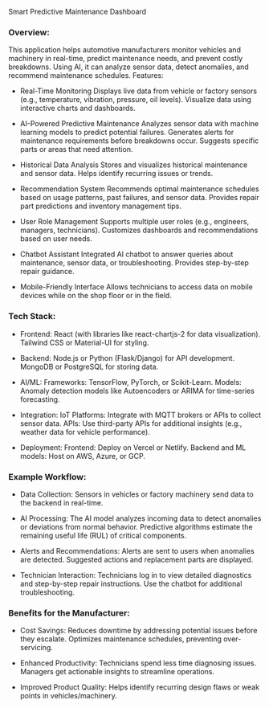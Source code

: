Smart Predictive Maintenance Dashboard
### Overview:

This application helps automotive manufacturers monitor vehicles and machinery in real-time, predict maintenance needs, and prevent costly breakdowns. Using AI, it can analyze sensor data, detect anomalies, and recommend maintenance schedules. Features:

   - Real-Time Monitoring Displays live data from vehicle or factory sensors (e.g., temperature, vibration, pressure, oil levels). Visualize data using interactive charts and dashboards.

   - AI-Powered Predictive Maintenance Analyzes sensor data with machine learning models to predict potential failures. Generates alerts for maintenance requirements before breakdowns occur. Suggests specific parts or areas that need attention.

  -  Historical Data Analysis Stores and visualizes historical maintenance and sensor data. Helps identify recurring issues or trends.

  -  Recommendation System Recommends optimal maintenance schedules based on usage patterns, past failures, and sensor data. Provides repair part predictions and inventory management tips.

   - User Role Management Supports multiple user roles (e.g., engineers, managers, technicians). Customizes dashboards and recommendations based on user needs.

  -  Chatbot Assistant Integrated AI chatbot to answer queries about maintenance, sensor data, or troubleshooting. Provides step-by-step repair guidance.

   - Mobile-Friendly Interface Allows technicians to access data on mobile devices while on the shop floor or in the field.

### Tech Stack:

   - Frontend: React (with libraries like react-chartjs-2 for data visualization). Tailwind CSS or Material-UI for styling.

   - Backend: Node.js or Python (Flask/Django) for API development. MongoDB or PostgreSQL for storing data.

   - AI/ML: Frameworks: TensorFlow, PyTorch, or Scikit-Learn. Models: Anomaly detection models like Autoencoders or ARIMA for time-series forecasting.

  -  Integration: IoT Platforms: Integrate with MQTT brokers or APIs to collect sensor data. APIs: Use third-party APIs for additional insights (e.g., weather data for vehicle performance).

   - Deployment: Frontend: Deploy on Vercel or Netlify. Backend and ML models: Host on AWS, Azure, or GCP.

### Example Workflow:

   - Data Collection: Sensors in vehicles or factory machinery send data to the backend in real-time.

   - AI Processing: The AI model analyzes incoming data to detect anomalies or deviations from normal behavior. Predictive algorithms estimate the remaining useful life (RUL) of critical components.

   - Alerts and Recommendations: Alerts are sent to users when anomalies are detected. Suggested actions and replacement parts are displayed.

   - Technician Interaction: Technicians log in to view detailed diagnostics and step-by-step repair instructions. Use the chatbot for additional troubleshooting.

### Benefits for the Manufacturer:

   - Cost Savings: Reduces downtime by addressing potential issues before they escalate. Optimizes maintenance schedules, preventing over-servicing.

   - Enhanced Productivity: Technicians spend less time diagnosing issues. Managers get actionable insights to streamline operations.

   - Improved Product Quality: Helps identify recurring design flaws or weak points in vehicles/machinery.
